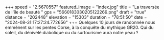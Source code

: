 +++
speed = "2.5670557"
featured_image = "index.jpg"
title = "La traversée de l'île de beauté "
gps = "5660183030205122269.png"
draft = "true"
distance = "202448"
elevation = "15303"
duration = "78:51:50"
date = "2024-08-31 17:27:24.772656"
+++
Quelques 10 jours de randonnée nous emmènent sur les pentes Corse, à la conquête du mythique GR20. Qui du soleil, du dénivelé diabolique ou du surtourisme aura notre peau ?
